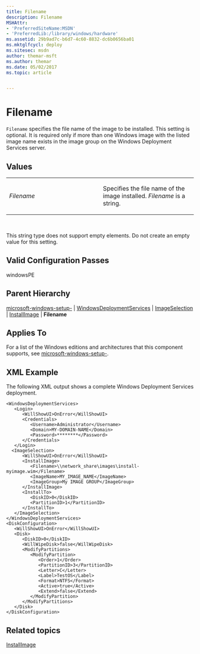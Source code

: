 ```yaml
---
title: Filename
description: Filename
MSHAttr:
- 'PreferredSiteName:MSDN'
- 'PreferredLib:/library/windows/hardware'
ms.assetid: 29b9ad7c-b6d7-4c60-8832-dc6b0656ba01
ms.mktglfcycl: deploy
ms.sitesec: msdn
author: themar-msft
ms.author: themar
ms.date: 05/02/2017
ms.topic: article


---
```


# Filename


`Filename` specifies the file name of the image to be installed. This setting is optional. It is required only if more than one Windows image with the listed image name exists in the image group on the Windows Deployment Services server.

## Values


<table>
<colgroup>
<col width="50%" />
<col width="50%" />
</colgroup>
<tbody>
<tr class="odd">
<td><p><em>Filename</em></p></td>
<td><p>Specifies the file name of the image installed. <em>Filename</em> is a string.</p></td>
</tr>
</tbody>
</table>

 

This string type does not support empty elements. Do not create an empty value for this setting.

## Valid Configuration Passes


windowsPE

## Parent Hierarchy


[microsoft-windows-setup-](microsoft-windows-setup.md) | [WindowsDeploymentServices](microsoft-windows-setup-windowsdeploymentservices.md) | [ImageSelection](microsoft-windows-setup-windowsdeploymentservices-imageselection.md) | [InstallImage](microsoft-windows-setup-windowsdeploymentservices-imageselection-installimage.md) | **Filename**

## Applies To


For a list of the Windows editions and architectures that this component supports, see [microsoft-windows-setup-](microsoft-windows-setup.md).

## XML Example


The following XML output shows a complete Windows Deployment Services deployment.

```
<WindowsDeploymentServices>
   <Login>
      <WillShowUI>OnError</WillShowUI>
      <Credentials>
         <Username>Administrator</Username>
         <Domain>MY-DOMAIN-NAME</Domain>
         <Password>********</Password>
      </Credentials>
   </Login>
  <ImageSelection>
      <WillShowUI>OnError</WillShowUI>
      <InstallImage>
         <Filename>\\network_share\images\install-myimage.wim</Filename>
         <ImageName>MY_IMAGE_NAME</ImageName>
         <ImageGroup>My IMAGE GROUP</ImageGroup>
      </InstallImage>
      <InstallTo>
         <DiskID>0</DiskID>
         <PartitionID>1</PartitionID>
      </InstallTo>
   </ImageSelection>
</WindowsDeploymentServices>
<DiskConfiguration>
   <WillShowUI>OnError</WillShowUI>
   <Disk>
      <DiskID>0</DiskID>
      <WillWipeDisk>false</WillWipeDisk>
      <ModifyPartitions>
         <ModifyPartition>
            <Order>1</Order>
            <PartitionID>3</PartitionID>
            <Letter>C</Letter>
            <Label>TestOS</Label>
            <Format>NTFS</Format>
            <Active>true</Active>
            <Extend>false</Extend>
         </ModifyPartition>
      </ModifyPartitions>
   </Disk>
</DiskConfiguration>
```

## Related topics


[InstallImage](microsoft-windows-setup-windowsdeploymentservices-imageselection-installimage.md)

 

 







